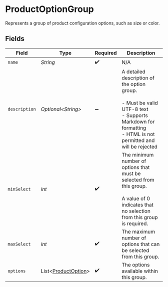 # ProductOptionGroup

Represents a group of product configuration options, such as size or color.


## Fields

| Field                                                                                                                                                   | Type                                                                                                                                                    | Required                                                                                                                                                | Description                                                                                                                                             |
| ------------------------------------------------------------------------------------------------------------------------------------------------------- | ------------------------------------------------------------------------------------------------------------------------------------------------------- | ------------------------------------------------------------------------------------------------------------------------------------------------------- | ------------------------------------------------------------------------------------------------------------------------------------------------------- |
| `name`                                                                                                                                                  | *String*                                                                                                                                                | :heavy_check_mark:                                                                                                                                      | N/A                                                                                                                                                     |
| `description`                                                                                                                                           | *Optional\<String>*                                                                                                                                     | :heavy_minus_sign:                                                                                                                                      | A detailed description of the option group.<br/><br/>- Must be valid UTF-8 text<br/>- Supports Markdown for formatting<br/>- HTML is not permitted and will be rejected |
| `minSelect`                                                                                                                                             | *int*                                                                                                                                                   | :heavy_check_mark:                                                                                                                                      | The minimum number of options that must be selected from this group.<br/><br/>A value of 0 indicates that no selection from this group is required.     |
| `maxSelect`                                                                                                                                             | *int*                                                                                                                                                   | :heavy_check_mark:                                                                                                                                      | The maximum number of options that can be selected from this group.                                                                                     |
| `options`                                                                                                                                               | List\<[ProductOption](../../models/components/ProductOption.md)>                                                                                        | :heavy_check_mark:                                                                                                                                      | The options available within this group.                                                                                                                |